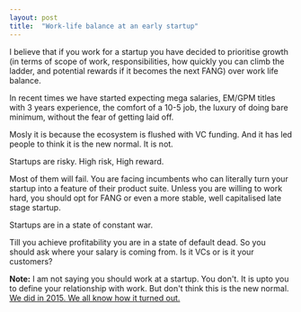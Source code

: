 ```yaml
---
layout: post
title:  "Work-life balance at an early startup"
---
```


I believe that if you work for a startup you have decided to prioritise growth (in terms of scope of work, responsibilities, how quickly you can climb the ladder, and potential rewards if it becomes the next FANG) over work life balance.

In recent times we have started expecting mega salaries, EM/GPM titles with 3 years experience, the comfort of a 10-5 job, the luxury of doing bare minimum, without the fear of getting laid off.

Mosly it is because the ecosystem is flushed with VC funding. And it has led people to think it is the new normal. It is not.

Startups are risky. High risk, High reward.

Most of them will fail. You are facing incumbents who can literally turn your startup into a feature of their product suite. Unless you are willing to work hard, you should opt for FANG or even a more stable, well capitalised late stage startup.

Startups are in a state of constant war.

Till you achieve profitability you are in a state of default dead. So you should ask where your salary is coming from. Is it VCs or is it your customers?

**Note:** I am not saying you should work at a startup. You don't. It is upto you to define your relationship with work. But don't think this is the new normal. [We did in 2015. We all know how it turned out.](https://manassaloi.com/2021/04/11/chasing-unicorns.html)
